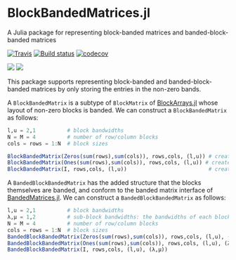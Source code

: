 # BlockBandedMatrices.jl
A Julia package for representing block-banded matrices and banded-block-banded matrices

[![Travis](https://travis-ci.org/JuliaMatrices/BlockBandedMatrices.jl.svg?branch=master)](https://travis-ci.org/JuliaMatrices/BlockBandedMatrices.jl)
[![Build status](https://ci.appveyor.com/api/projects/status/a300xe23ltjbebbf?svg=true)](https://ci.appveyor.com/project/dlfivefifty/blockbandedmatrices-jl)
[![codecov](https://codecov.io/gh/JuliaMatrices/BlockBandedMatrices.jl/branch/master/graph/badge.svg)](https://codecov.io/gh/JuliaMatrices/BlockBandedMatrices.jl)


 [![](https://img.shields.io/badge/docs-stable-blue.svg)](https://JuliaMatrices.github.io/BlockBandedMatrices.jl/stable)
[![](https://img.shields.io/badge/docs-latest-blue.svg)](https://JuliaMatrices.github.io/BlockBandedMatrices.jl/latest)




This package supports representing block-banded and banded-block-banded matrices by only
storing the entries in the non-zero bands.


A `BlockBandedMatrix` is a subtype of `BlockMatrix` of [BlockArrays.jl](https://github.com/JuliaArrays/BlockArrays.jl)
whose layout of non-zero blocks is banded. We can construct a `BlockBandedMatrix` as follows:
```julia
l,u = 2,1          # block bandwidths
N = M = 4          # number of row/column blocks
cols = rows = 1:N  # block sizes

BlockBandedMatrix(Zeros(sum(rows),sum(cols)), rows,cols, (l,u)) # creates a block-banded matrix of zeros
BlockBandedMatrix(Ones(sum(rows),sum(cols)), rows,cols, (l,u)) # creates a block-banded matrix with ones in the non-zero entries
BlockBandedMatrix(I, rows,cols, (l,u))                          # creates a block-banded  identity matrix
```

A `BandedBlockBandedMatrix` has the added structure that the blocks themselves are
banded, and conform to the banded matrix interface of [BandedMatrices.jl](https://github.com/JuliaMatrices/BandedMatrices.jl).
We can construct a `BandedBlockBandedMatrix` as follows:
```julia
l,u = 2,1          # block bandwidths
λ,μ = 1,2          # sub-block bandwidths: the bandwidths of each block
N = M = 4          # number of row/column blocks
cols = rows = 1:N  # block sizes
BandedBlockBandedMatrix(Zeros(sum(rows),sum(cols)), rows,cols, (l,u), (λ,μ)) # creates a banded-block-banded matrix of zeros
BandedBlockBandedMatrix(Ones(sum(rows),sum(cols)), rows,cols, (l,u), (λ,μ))  # creates a banded-block-banded matrix with ones in the non-zero entries
BandedBlockBandedMatrix(I, rows,cols, (l,u), (λ,μ))                          # creates a banded-block-banded identity matrix
```
